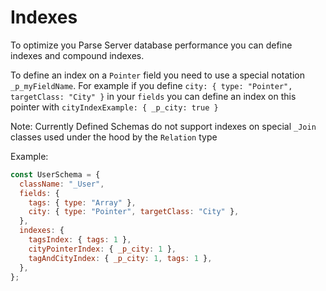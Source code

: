 # Indexes

To optimize you Parse Server database performance you can define indexes and compound indexes.

To define an index on a `Pointer` field you need to use a
special notation `_p_myFieldName`.
For example if you define `city: { type: "Pointer", targetClass: "City" }` in your `fields` you can define an index on this pointer with `cityIndexExample: { _p_city: true }`

Note: Currently Defined Schemas do not support indexes on special `_Join` classes used under the hood by the `Relation` type

Example:

```js
const UserSchema = {
  className: "_User",
  fields: {
    tags: { type: "Array" },
    city: { type: "Pointer", targetClass: "City" },
  },
  indexes: {
    tagsIndex: { tags: 1 },
    cityPointerIndex: { _p_city: 1 },
    tagAndCityIndex: { _p_city: 1, tags: 1 },
  },
};
```
